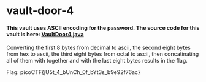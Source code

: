 # vault-door-4
#### This vault uses ASCII encoding for the password. The source code for this vault is here: [VaultDoor4.java](https://2019shell1.picoctf.com/static/6e7e8c58349540f3723d43165a6c9b45/VaultDoor4.java)

Converting the first 8 bytes from decimal to ascii, the second eight bytes from hex to ascii, the third eight bytes from octal to ascii, then concatinating all of them with
together and with the last eight bytes results in the flag.

Flag: picoCTF{jU5t_4_bUnCh_0f_bYt3s_b9e92f76ac}
